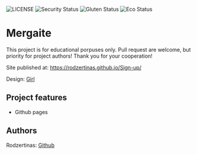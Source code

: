 ![LICENSE](https://img.shields.io/badge/license-MIT-blue.svg?style=flat-square)
![Security Status](https://img.shields.io/security-headers?label=Security&url=https%3A%2F%2Fgithub.com&style=flat-square)
![Gluten Status](https://img.shields.io/badge/Gluten-Free-green.svg)
![Eco Status](https://img.shields.io/badge/ECO-Friendly-green.svg)

# Mergaite


This project is for educational porpuses only. Pull request are welcome, but priority for project authors! Thank you for your cooperation!

Site published at: https://rodzertinas.github.io/Sign-up/

Design: [Girl](https://cdn.discordapp.com/attachments/850245533838868480/850246211415834634/unknown.png)

## Project features

-   Github pages

## Authors

Rodzertinas: [Github](https://github.com/Rodzertinas)

